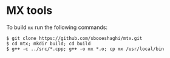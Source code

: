 # MX tools

To build `mx` run the following commands:
```
$ git clone https://github.com/sbooeshaghi/mtx.git
$ cd mtx; mkdir build; cd build
$ g++ -c ../src/*.cpp; g++ -o mx *.o; cp mx /usr/local/bin
```
